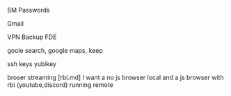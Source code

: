 SM
Passwords

Gmail

VPN
Backup
FDE


goole search, google maps,
keep

ssh keys
yubikey

broser streaming [rbi.md]
I want a no js browser local 
and a  js browser with rbi (youtube,discord) running remote
